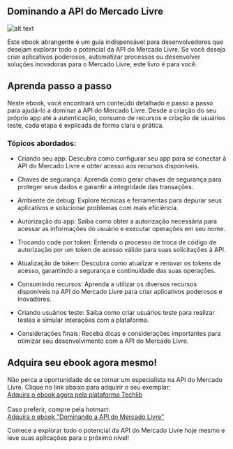## Dominando a API do Mercado Livre

![alt text](https://mob2you.com.br/sistema/public/img/ebook-meli.png)

Este ebook abrangente é um guia indispensável para desenvolvedores que desejam explorar todo o potencial da API do Mercado Livre. Se você deseja criar aplicativos poderosos, automatizar processos ou desenvolver soluções inovadoras para o Mercado Livre, este livro é para você.

## Aprenda passo a passo

Neste ebook, você encontrará um conteúdo detalhado e passo a passo para ajudá-lo a dominar a API do Mercado Livre. Desde a criação do seu próprio app até a autenticação, consumo de recursos e criação de usuários teste, cada etapa é explicada de forma clara e prática.

### Tópicos abordados:

-   Criando seu app: Descubra como configurar seu app para se conectar à API do Mercado Livre e obter acesso aos recursos disponíveis.
    
-   Chaves de segurança: Aprenda como gerar chaves de segurança para proteger seus dados e garantir a integridade das transações.
    
-   Ambiente de debug: Explore técnicas e ferramentas para depurar seus aplicativos e solucionar problemas com mais eficiência.
    
-   Autorização do app: Saiba como obter a autorização necessária para acessar as informações do usuário e executar operações em seu nome.
    
-   Trocando code por token: Entenda o processo de troca de código de autorização por um token de acesso válido para suas solicitações à API.
    
-   Atualização de token: Descubra como atualizar e renovar os tokens de acesso, garantindo a segurança e continuidade das suas operações.
    
-   Consumindo recursos: Aprenda a utilizar os diversos recursos disponíveis na API do Mercado Livre para criar aplicativos poderosos e inovadores.
    
-   Criando usuários teste: Saiba como criar usuários teste para realizar testes e simular interações com a plataforma.
    
-   Considerações finais: Receba dicas e considerações importantes para otimizar seu desenvolvimento com a API do Mercado Livre.
    

## Adquira seu ebook agora mesmo!

Não perca a oportunidade de se tornar um especialista na API do Mercado Livre. Clique no link abaixo para adquirir o seu exemplar:
<br>
[Adquira o ebook agora pela plataforma Techlib](https://techlib.com.br/ebook/restful-apis/dominando-a-api-do-mercado-livre)
<br><br>
Caso preferir, compre pela hotmart: <br>
[Adquira o ebook "Dominando a API do Mercado Livre"](https://hotmart.com/pt-br/marketplace/produtos/dominando-a-api-do-mercado-livre/V73735797K)


Comece a explorar todo o potencial da API do Mercado Livre hoje mesmo e leve suas aplicações para o próximo nível!
